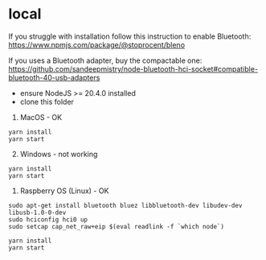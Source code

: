 # local
If you struggle with installation follow this instruction to enable Bluetooth:
https://www.npmjs.com/package/@stoprocent/bleno

If you uses a Bluetooth adapter, buy the compactable one:
https://github.com/sandeepmistry/node-bluetooth-hci-socket#compatible-bluetooth-40-usb-adapters

- ensure NodeJS >= 20.4.0 installed
- clone this folder

1. MacOS - OK
```
yarn install
yarn start
```

2. Windows - not working
```
yarn install
yarn start
```

1. Raspberry OS (Linux) - OK
```
sudo apt-get install bluetooth bluez libbluetooth-dev libudev-dev libusb-1.0-0-dev
sudo hciconfig hci0 up
sudo setcap cap_net_raw+eip $(eval readlink -f `which node`)

yarn install
yarn start
```



